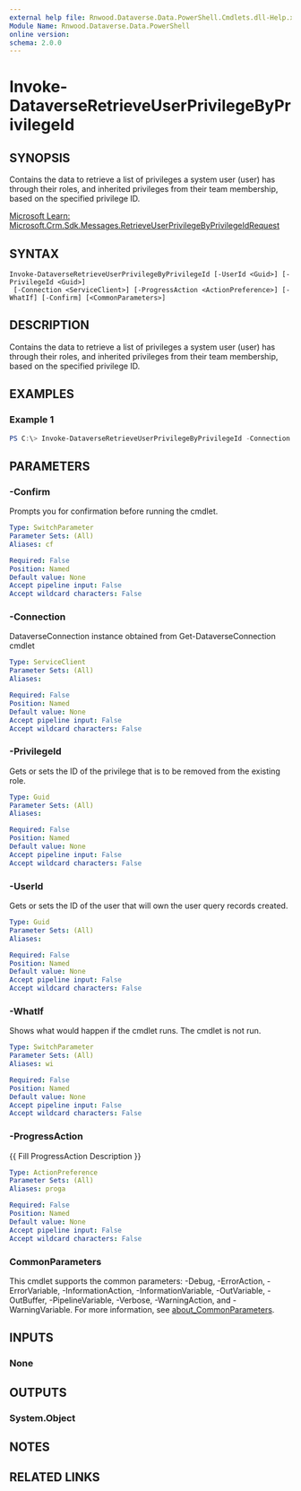 ```yaml
---
external help file: Rnwood.Dataverse.Data.PowerShell.Cmdlets.dll-Help.xml
Module Name: Rnwood.Dataverse.Data.PowerShell
online version:
schema: 2.0.0
---
```


# Invoke-DataverseRetrieveUserPrivilegeByPrivilegeId

## SYNOPSIS
Contains the data to retrieve a list of privileges a system user (user) has through their roles, and inherited privileges from their team membership, based on the specified privilege ID.

[Microsoft Learn: Microsoft.Crm.Sdk.Messages.RetrieveUserPrivilegeByPrivilegeIdRequest](https://learn.microsoft.com/dotnet/api/Microsoft.Crm.Sdk.Messages.RetrieveUserPrivilegeByPrivilegeIdRequest)

## SYNTAX

```
Invoke-DataverseRetrieveUserPrivilegeByPrivilegeId [-UserId <Guid>] [-PrivilegeId <Guid>]
 [-Connection <ServiceClient>] [-ProgressAction <ActionPreference>] [-WhatIf] [-Confirm] [<CommonParameters>]
```

## DESCRIPTION
Contains the data to retrieve a list of privileges a system user (user) has through their roles, and inherited privileges from their team membership, based on the specified privilege ID.

## EXAMPLES

### Example 1
```powershell
PS C:\> Invoke-DataverseRetrieveUserPrivilegeByPrivilegeId -Connection <ServiceClient> -UserId <Guid> -PrivilegeId <Guid>
```

## PARAMETERS

### -Confirm
Prompts you for confirmation before running the cmdlet.

```yaml
Type: SwitchParameter
Parameter Sets: (All)
Aliases: cf

Required: False
Position: Named
Default value: None
Accept pipeline input: False
Accept wildcard characters: False
```

### -Connection
DataverseConnection instance obtained from Get-DataverseConnection cmdlet

```yaml
Type: ServiceClient
Parameter Sets: (All)
Aliases:

Required: False
Position: Named
Default value: None
Accept pipeline input: False
Accept wildcard characters: False
```

### -PrivilegeId
Gets or sets the ID of the privilege that is to be removed from the existing role.

```yaml
Type: Guid
Parameter Sets: (All)
Aliases:

Required: False
Position: Named
Default value: None
Accept pipeline input: False
Accept wildcard characters: False
```

### -UserId
Gets or sets the ID of the user that will own the user query records created.

```yaml
Type: Guid
Parameter Sets: (All)
Aliases:

Required: False
Position: Named
Default value: None
Accept pipeline input: False
Accept wildcard characters: False
```

### -WhatIf
Shows what would happen if the cmdlet runs. The cmdlet is not run.

```yaml
Type: SwitchParameter
Parameter Sets: (All)
Aliases: wi

Required: False
Position: Named
Default value: None
Accept pipeline input: False
Accept wildcard characters: False
```

### -ProgressAction
{{ Fill ProgressAction Description }}

```yaml
Type: ActionPreference
Parameter Sets: (All)
Aliases: proga

Required: False
Position: Named
Default value: None
Accept pipeline input: False
Accept wildcard characters: False
```

### CommonParameters
This cmdlet supports the common parameters: -Debug, -ErrorAction, -ErrorVariable, -InformationAction, -InformationVariable, -OutVariable, -OutBuffer, -PipelineVariable, -Verbose, -WarningAction, and -WarningVariable. For more information, see [about_CommonParameters](http://go.microsoft.com/fwlink/?LinkID=113216).

## INPUTS

### None
## OUTPUTS

### System.Object
## NOTES

## RELATED LINKS
